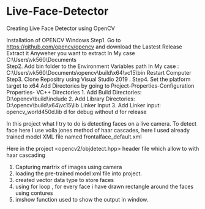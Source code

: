 # Live-Face-Detector
Creating Live Face Detector using OpenCV

Installation of OPENCV Windows
Step1. Go to https://github.com/opencv/opencv and download the Lastest Release
       Extract it Anyweher you want to extract 
       In My case C:\Users\vk560\Documents\
Step2. Add bin folder to the Environment Variables path
       In My case : C:\Users\vk560\Documents\opencv\build\x64\vc15\bin
       Restart Computer
Step3. Clone Repositry using Visual Studio 2019 .
Step4. Set the platform target to x64
       Add Directories by going to Project-Properties-Configuration Properties-
             VC++ Directories
                1. Add Build Directories: D:\opencv\build\include
                2. Add Library Directories: D:\opencv\build\x64\vc15\lib
             Linker Input 
                3. Add Linker input: opencv_world450d.lib
                   d for debug without d for release

In this project what I try to do is detecting faces on a live camera. To detect face here I use voila jones method of haar cascades, here I used already trained model XML file named frontalface_default.xml

Here in the project <opencv2/objdetect.hpp> header file which allow to with haar cascading
1. Capturing martrix of images using camera 
2. loading the pre-trained model xml file into project.
3. created vector data type to store faces
4. using for loop , for every face i have drawn rectangle around the faces using contures
5. imshow function used to show the output in window.
